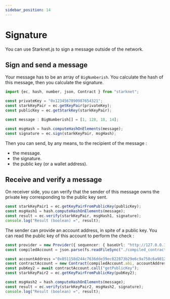 ```yaml
---
sidebar_position: 14
---
```


# Signature

You can use Starknet.js to sign a message outside of the network.

## Sign and send a message

Your message has to be an array of `BigNumberish`. You calculate the hash of this message, then you calculate the signature.

```typescript
import {ec, hash, number, json, Contract } from "starknet";

const privateKey = "0x1234567890987654321";
const starkKeyPair = ec.getKeyPair(privateKey);
const publicKey = ec.getStarkKey(starkKeyPair);

const message : BigNumberish[] = [1, 128, 18, 14];

const msgHash = hash.computeHashOnElements(message);
const signature = ec.sign(starkKeyPair, msgHash);
```

Then you can send, by any means, to the recipient of the message :

- the message.
- the signature.
- the public key (or a wallet address).

## Receive and verify a message

On receiver side, you can verify that the sender of this message owns the private key corresponding to the public key sent.

```typescript
const starkKeyPair1 = ec.getKeyPairFromPublicKey(publicKey);
const msgHash1 = hash.computeHashOnElements(message);
const result = ec.verify(starkKeyPair, msgHash1, signature);
console.log("Result (boolean) =", result);
```

The sender can provide an account address, in spite of a public key. You can read the public key of this account to perform the check :

```typescript
const provider = new Provider({ sequencer: { baseUrl: "http://127.0.0.1:5050" } }); //devnet
const compiledAccount = json.parse(fs.readFileSync("./compiled_contracts/Account_0_5_1.json").toString("ascii"));

const accountAddress ="0x051158d244c7636dde39ec822873b29e6c9a758c6a9812d005b6287564908610"; //existing account
const contractAccount = new Contract(compiledAccount.abi, accountAddress, provider);
const pubKey2 = await contractAccount.call("getPublicKey");
const starkKeyPair2 = ec.getKeyPairFromPublicKey(pubKey2);

const msgHash2 = hash.computeHashOnElements(message);
const result = ec.verify(starkKeyPair2, msgHash2, signature);
console.log("Result (boolean) =", result);
```
